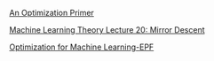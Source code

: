 [An Optimization Primer](https://link.springer.com/book/10.1007/978-3-030-76275-9)

[Machine Learning Theory Lecture 20: Mirror Descent](https://www.cs.ubc.ca/~nickhar/F18-531/Notes20.pdf)

[Optimization for Machine Learning-EPF](https://github.com/epfml/OptML_course/tree/master)
